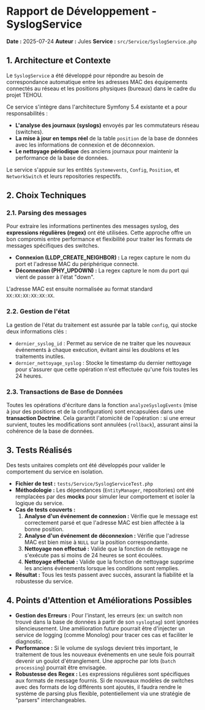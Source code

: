 # Rapport de Développement - SyslogService

**Date :** 2025-07-24
**Auteur :** Jules
**Service :** `src/Service/SyslogService.php`

## 1. Architecture et Contexte

Le `SyslogService` a été développé pour répondre au besoin de correspondance automatique entre les adresses MAC des équipements connectés au réseau et les positions physiques (bureaux) dans le cadre du projet TEHOU.

Ce service s'intègre dans l'architecture Symfony 5.4 existante et a pour responsabilités :
-   **L'analyse des journaux (syslogs)** envoyés par les commutateurs réseau (switches).
-   **La mise à jour en temps réel** de la table `position` de la base de données avec les informations de connexion et de déconnexion.
-   **Le nettoyage périodique** des anciens journaux pour maintenir la performance de la base de données.

Le service s'appuie sur les entités `Systemevents`, `Config`, `Position`, et `NetworkSwitch` et leurs repositories respectifs.

## 2. Choix Techniques

### 2.1. Parsing des messages

Pour extraire les informations pertinentes des messages syslog, des **expressions régulières (regex)** ont été utilisées. Cette approche offre un bon compromis entre performance et flexibilité pour traiter les formats de messages spécifiques des switches.

-   **Connexion (LLDP_CREATE_NEIGHBOR) :** La regex capture le nom du port et l'adresse MAC du périphérique connecté.
-   **Déconnexion (PHY_UPDOWN) :** La regex capture le nom du port qui vient de passer à l'état "down".

L'adresse MAC est ensuite normalisée au format standard `XX:XX:XX:XX:XX:XX`.

### 2.2. Gestion de l'état

La gestion de l'état du traitement est assurée par la table `config`, qui stocke deux informations clés :

-   `dernier_syslog_id` : Permet au service de ne traiter que les nouveaux événements à chaque exécution, évitant ainsi les doublons et les traitements inutiles.
-   `dernier_nettoyage_syslog` : Stocke le timestamp du dernier nettoyage pour s'assurer que cette opération n'est effectuée qu'une fois toutes les 24 heures.

### 2.3. Transactions de Base de Données

Toutes les opérations d'écriture dans la fonction `analyzeSyslogEvents` (mise à jour des positions et de la configuration) sont encapsulées dans une **transaction Doctrine**. Cela garantit l'atomicité de l'opération : si une erreur survient, toutes les modifications sont annulées (`rollback`), assurant ainsi la cohérence de la base de données.

## 3. Tests Réalisés

Des tests unitaires complets ont été développés pour valider le comportement du service en isolation.

-   **Fichier de test :** `tests/Service/SyslogServiceTest.php`
-   **Méthodologie :** Les dépendances (`EntityManager`, repositories) ont été remplacées par des **mocks** pour simuler leur comportement et isoler la logique du service.
-   **Cas de tests couverts :**
    1.  **Analyse d'un événement de connexion :** Vérifie que le message est correctement parsé et que l'adresse MAC est bien affectée à la bonne position.
    2.  **Analyse d'un événement de déconnexion :** Vérifie que l'adresse MAC est bien mise à `NULL` sur la position correspondante.
    3.  **Nettoyage non effectué :** Valide que la fonction de nettoyage ne s'exécute pas si moins de 24 heures se sont écoulées.
    4.  **Nettoyage effectué :** Valide que la fonction de nettoyage supprime les anciens événements lorsque les conditions sont remplies.
-   **Résultat :** Tous les tests passent avec succès, assurant la fiabilité et la robustesse du service.

## 4. Points d'Attention et Améliorations Possibles

-   **Gestion des Erreurs :** Pour l'instant, les erreurs (ex: un switch non trouvé dans la base de données à partir de son `syslogtag`) sont ignorées silencieusement. Une amélioration future pourrait être d'injecter un service de logging (comme Monolog) pour tracer ces cas et faciliter le diagnostic.
-   **Performance :** Si le volume de syslogs devient très important, le traitement de tous les nouveaux événements en une seule fois pourrait devenir un goulot d'étranglement. Une approche par lots (`batch processing`) pourrait être envisagée.
-   **Robustesse des Regex :** Les expressions régulières sont spécifiques aux formats de message fournis. Si de nouveaux modèles de switches avec des formats de log différents sont ajoutés, il faudra rendre le système de parsing plus flexible, potentiellement via une stratégie de "parsers" interchangeables.
